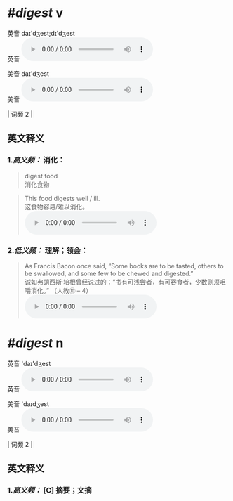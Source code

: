 # ***\#digest*** v
英音 daɪ'dʒest;dɪ'dʒest  
英音
<audio src="./media/digest-B.aac" controls="controls"></audio>

美音 daɪ'dʒest  
美音
<audio src="./media/digest.aac" controls="controls"></audio>



| 词频 2 |  

英文释义
---
### 1.*高义频：* **消化：**  

 > digest food  
 > 消化食物    

 > This food digests well / ill.  
 > 这食物容易/难以消化。    
<audio src="./media/digest-1.aac" controls="controls"></audio>

### 2.*低义频：* **理解；领会：**  

 > As Francis Bacon once said, “Some books are to be tasted, others to be swallowed, and some few to be chewed and digested.”   
 > 诚如弗朗西斯·培根曾经说过的：“书有可浅尝者，有可吞食者，少数则须咀嚼消化。”  （人教⑩ – 4）  
<audio src="./media/digest-3.aac" controls="controls"></audio>


# ***\#digest*** n
英音 'daɪ'dʒest  
英音
<audio src="./media/digest-n-B.aac" controls="controls"></audio>

美音 'daɪdʒest  
美音
<audio src="./media/digest.aac" controls="controls"></audio>



| 词频 2 |  

英文释义
---
### 1.*高义频：* **[C] 摘要；文摘**  


